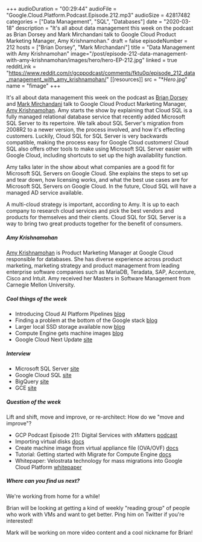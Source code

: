 +++
audioDuration = "00:29:44"
audioFile = "Google.Cloud.Platform.Podcast.Episode.212.mp3"
audioSize = 42817482
categories = ["Data Management", "SQL", "Databases"]
date = "2020-03-18"
description = "It's all about data management this week on the podcast as Brian Dorsey and Mark Mirchandani talk to Google Cloud Product Marketing Manager, Amy Krishnamohan."
draft = false
episodeNumber = 212
hosts = ["Brian Dorsey", "Mark Mirchandani"]
title = "Data Management with Amy Krishnamohan"
image="/post/episode-212-data-management-with-amy-krishnamohan/images/hero/hero-EP-212.jpg"
linked = true
redditLink = "https://www.reddit.com/r/gcppodcast/comments/fktu0q/episode_212_data_management_with_amy_krishnamohan/"
[[resources]]
  src = "**Hero*.jpg"
  name = "fimage"
+++

It's all about data management this week on the podcast as [Brian Dorsey](https://twitter.com/briandorsey) and [Mark Mirchandani](https://twitter.com/markmirch) talk to Google Cloud Product Marketing Manager, [Amy Krishnamohan](https://twitter.com/amykrishnamohan). Amy starts the show by explaining that Cloud SQL is a fully managed relational database service that recently added Microsoft SQL Server to its repertoire. We talk about SQL Server's migration from 2008R2 to a newer version, the process involved, and how it's effecting customers. Luckily, Cloud SQL for SQL Server is very backwards compatible, making the process easy for Google Cloud customers! Cloud SQL also offers other tools to make using Microsoft SQL Server easier with Google Cloud, including shortcuts to set up the high availability function.

Amy talks later in the show about what companies are a good fit for Microsoft SQL Servers on Google Cloud. She explains the steps to set up and tear down, how licensing works, and what the best use cases are for Microsoft SQL Servers on Google Cloud. In the future, Cloud SQL will have a managed AD service available.

A multi-cloud strategy is important, according to Amy. It is up to each company to research cloud services and pick the best vendors and products for themselves and their clients. Cloud SQL for SQL Server is a way to bring two great products together for the benefit of consumers.

<!--more-->

##### Amy Krishnamohan

[Amy Krishnamohan](https://twitter.com/amykrishnamohan) is Product Marketing Manager at Google Cloud responsible for databases. She has diverse experience across product marketing, marketing strategy and product management from leading enterprise software companies such as MariaDB, Teradata, SAP, Accenture, Cisco and Intuit. Amy received her Masters in Software Management from Carnegie Mellon University.

##### Cool things of the week

* Introducing Cloud AI Platform Pipelines [blog](https://cloud.google.com/blog/products/ai-machine-learning/introducing-cloud-ai-platform-pipelines)
* Finding a problem at the bottom of the Google stack [blog](https://cloud.google.com/blog/products/management-tools/sre-keeps-digging-to-prevent-problems)
* Larger local SSD storage available now [blog](https://cloud.google.com/blog/products/storage-data-transfer/larger-local-ssd-storage-available-now)
* Compute Engine gets machine images [blog](https://cloud.google.com/blog/products/compute/compute-engine-gets-machine-images)
* Google Cloud Next Update [site](https://cloud.withgoogle.com/next/sf)

##### Interview

* Microsoft SQL Server [site](https://www.microsoft.com/en-us/sql-server/default.aspx)
* Google Cloud SQL [site](https://cloud.google.com/sql)
* BigQuery [site](https://cloud.google.com/bigquery)
* GCE [site](https://cloud.google.com/compute)

##### Question of the week

Lift and shift, move and improve, or re-architect: How do we "move and improve"?

* GCP Podcast Episode 211: Digital Services with xMatters [podcast](https://www.gcppodcast.com/post/episode-211-digital-services-with-xmatters/)
* Importing virtual disks [docs](https://cloud.google.com/compute/docs/import/importing-virtual-disks)
* Create machine image from virtual appliance file (OVA/OVF) [docs](https://cloud.google.com/compute/docs/machine-images/create-machine-images)
* Tutorial: Getting started with Migrate for Compute Engine [docs](https://cloud.google.com/migrate/compute-engine/docs/4.9/getting-started)
* Whitepaper: Velostrata technology for mass migrations into Google Cloud Platform [whitepaper](https://cloud.google.com/files/understanding-the-velostrata-technology-for-mass-migrations-into-google-cloud-platform.pdf)
     
##### Where can you find us next?

We're working from home for a while!

Brian will be looking at getting a kind of weekly "reading group" of people who work with VMs and want to get better. Ping him on Twitter if you're interested!

Mark will be working on more video content and a cool nickname for Brian! 